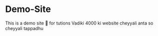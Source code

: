 # Demo-Site
This is a demo site 🙂 for tutions
Vadiki 4000 ki website cheyyali anta so cheyyali tappadhu
